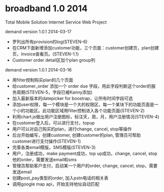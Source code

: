 broadband 1.0 2014
=========

Total Mobile Solution Internet Service Web Project

demand version 1.0.1 2014-03-17

* 罗列出所有provision的log(STEVEN-6)
* 在CRM下面新增添加customer功能，三个页面：customer创建页，plan创建页，invoice查看页。(STEVEN-1.1)
* Customer order detail区加个plan group列

demand version 1.0.1 2014-03-16

* 用filter控制购买plan的几个页面
* 给customer_order 添加一个 order due 字段，用此字段判断这个order的服务周期(STEVEN-5，字段已被Kanny添加)
* 加入最新版本的datepicker for boostrap，让所有时间字段可选
* 添加user权限，每一个模块是一个大的权限区，每一个某块下的功能页面是一个小的功能区。此功能区域用filter控制进入各个功能页面(STEVEN-2)
* 利用chart.js做出用户注册图标，标注天，周，月，用户注册情况(STEVEN-4)
* 在customer登入后，可以进行支付，topup
* 用户可以对自己购买的plan，进行change, cancel, stop等操作
* 后台开始编写，创建customer, 创建customer的plan, 管理员可帮助customer进行支付操作(STEVEN-1)
* 完善各类email模版，SMS模版(STEVEN-3)
* 用户，注册成功，make payment成功，top up成功，change, cancel, stop他的order，需要发送email和sms
* 管理员帮助客户支付，启动某一个用户的order, change, cancel, stop，需要发送email
* 创建post_pay类型的order, 加入pstn电话的相关表
* 调用google map api，开始支持地址自动匹配

